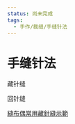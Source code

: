 ```yaml
---
status: 尚未完成
tags:
  - 手作/裁缝/手缝针法
---
```

# 手缝针法

藏针缝

回针缝

[縫布偶常用藏針縫示範](https://www.xiaohongshu.com/explore/63a7081d0000000019023b18)